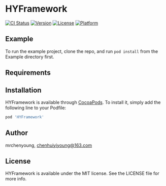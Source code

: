 # HYFramework

[![CI Status](https://img.shields.io/travis/mrchenyoung/HYFramework.svg?style=flat)](https://travis-ci.org/mrchenyoung/HYFramework)
[![Version](https://img.shields.io/cocoapods/v/HYFramework.svg?style=flat)](https://cocoapods.org/pods/HYFramework)
[![License](https://img.shields.io/cocoapods/l/HYFramework.svg?style=flat)](https://cocoapods.org/pods/HYFramework)
[![Platform](https://img.shields.io/cocoapods/p/HYFramework.svg?style=flat)](https://cocoapods.org/pods/HYFramework)

## Example

To run the example project, clone the repo, and run `pod install` from the Example directory first.

## Requirements

## Installation

HYFramework is available through [CocoaPods](https://cocoapods.org). To install
it, simply add the following line to your Podfile:

```ruby
pod 'HYFramework'
```

## Author

mrchenyoung, chenhuiyiyoung@163.com

## License

HYFramework is available under the MIT license. See the LICENSE file for more info.
